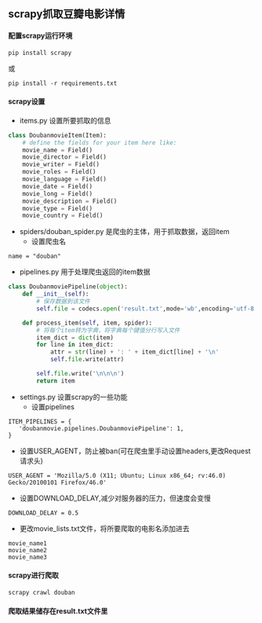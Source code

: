 ## scrapy抓取豆瓣电影详情

#### 配置scrapy运行环境
```
pip install scrapy
```
或
```
pip install -r requirements.txt
```

#### scrapy设置
* items.py 设置所要抓取的信息

```python
class DoubanmovieItem(Item):
    # define the fields for your item here like:
    movie_name = Field()
    movie_director = Field()
    movie_writer = Field()
    movie_roles = Field()
    movie_language = Field()
    movie_date = Field()
    movie_long = Field()
    movie_description = Field()
    movie_type = Field()
    movie_country = Field()

```
* spiders/douban_spider.py 是爬虫的主体，用于抓取数据，返回item
  * 设置爬虫名
```
name = "douban"
```
* pipelines.py 用于处理爬虫返回的item数据

```python
class DoubanmoviePipeline(object):
    def __init__(self):
        # 保存数据到该文件
        self.file = codecs.open('result.txt',mode='wb',encoding='utf-8')

    def process_item(self, item, spider):
        # 将每个item转为字典，将字典每个键值分行写入文件
        item_dict = dict(item)
        for line in item_dict:
            attr = str(line) + ': ' + item_dict[line] + '\n'
            self.file.write(attr)

        self.file.write('\n\n\n')
        return item

```
* settings.py 设置scrapy的一些功能
  * 设置pipelines
```
ITEM_PIPELINES = {
   'doubanmovie.pipelines.DoubanmoviePipeline': 1,
}
```
  * 设置USER_AGENT，防止被ban(可在爬虫里手动设置headers,更改Request请求头)
```
USER_AGENT = 'Mozilla/5.0 (X11; Ubuntu; Linux x86_64; rv:46.0) Gecko/20100101 Firefox/46.0'
```
  * 设置DOWNLOAD_DELAY,减少对服务器的压力，但速度会变慢
```
DOWNLOAD_DELAY = 0.5
```

* 更改movie_lists.txt文件，将所要爬取的电影名添加进去

```
movie_name1
movie_name2
movie_name3
```

#### scrapy进行爬取
```
scrapy crawl douban
```
#### 爬取结果储存在result.txt文件里
